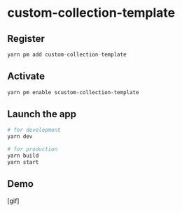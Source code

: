 # custom-collection-template

## Register

```ts
yarn pm add custom-collection-template
```

## Activate

```bash
yarn pm enable scustom-collection-template
```

## Launch the app

```bash
# for development
yarn dev

# for production
yarn build
yarn start
```

## Demo

[gif]
